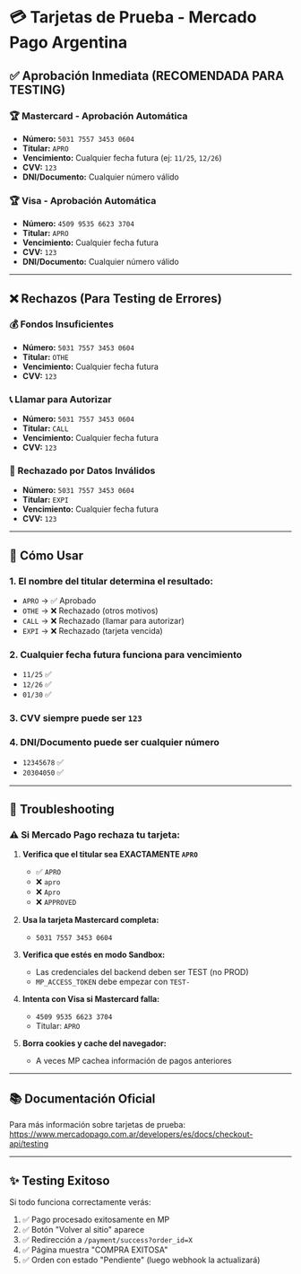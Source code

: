 # 💳 Tarjetas de Prueba - Mercado Pago Argentina

## ✅ Aprobación Inmediata (RECOMENDADA PARA TESTING)

### 🏆 Mastercard - Aprobación Automática
- **Número:** `5031 7557 3453 0604`
- **Titular:** `APRO`
- **Vencimiento:** Cualquier fecha futura (ej: `11/25`, `12/26`)
- **CVV:** `123`
- **DNI/Documento:** Cualquier número válido

### 🏆 Visa - Aprobación Automática
- **Número:** `4509 9535 6623 3704`
- **Titular:** `APRO`
- **Vencimiento:** Cualquier fecha futura
- **CVV:** `123`
- **DNI/Documento:** Cualquier número válido

---

## ❌ Rechazos (Para Testing de Errores)

### 💰 Fondos Insuficientes
- **Número:** `5031 7557 3453 0604`
- **Titular:** `OTHE`
- **Vencimiento:** Cualquier fecha futura
- **CVV:** `123`

### 📞 Llamar para Autorizar
- **Número:** `5031 7557 3453 0604`
- **Titular:** `CALL`
- **Vencimiento:** Cualquier fecha futura
- **CVV:** `123`

### 🚫 Rechazado por Datos Inválidos
- **Número:** `5031 7557 3453 0604`
- **Titular:** `EXPI`
- **Vencimiento:** Cualquier fecha futura
- **CVV:** `123`

---

## 🎯 Cómo Usar

### 1. El nombre del titular determina el resultado:
- `APRO` → ✅ Aprobado
- `OTHE` → ❌ Rechazado (otros motivos)
- `CALL` → ❌ Rechazado (llamar para autorizar)
- `EXPI` → ❌ Rechazado (tarjeta vencida)

### 2. Cualquier fecha futura funciona para vencimiento
- `11/25` ✅
- `12/26` ✅
- `01/30` ✅

### 3. CVV siempre puede ser `123`

### 4. DNI/Documento puede ser cualquier número
- `12345678` ✅
- `20304050` ✅

---

## 🔧 Troubleshooting

### ⚠️ Si Mercado Pago rechaza tu tarjeta:

1. **Verifica que el titular sea EXACTAMENTE `APRO`**
   - ✅ `APRO`
   - ❌ `apro`
   - ❌ `Apro`
   - ❌ `APPROVED`

2. **Usa la tarjeta Mastercard completa:**
   - `5031 7557 3453 0604`

3. **Verifica que estés en modo Sandbox:**
   - Las credenciales del backend deben ser TEST (no PROD)
   - `MP_ACCESS_TOKEN` debe empezar con `TEST-`

4. **Intenta con Visa si Mastercard falla:**
   - `4509 9535 6623 3704`
   - Titular: `APRO`

5. **Borra cookies y cache del navegador:**
   - A veces MP cachea información de pagos anteriores

---

## 📚 Documentación Oficial

Para más información sobre tarjetas de prueba:
https://www.mercadopago.com.ar/developers/es/docs/checkout-api/testing

---

## ✨ Testing Exitoso

Si todo funciona correctamente verás:
1. ✅ Pago procesado exitosamente en MP
2. ✅ Botón "Volver al sitio" aparece
3. ✅ Redirección a `/payment/success?order_id=X`
4. ✅ Página muestra "COMPRA EXITOSA"
5. ✅ Orden con estado "Pendiente" (luego webhook la actualizará)
